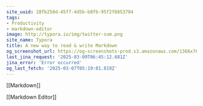 ```yaml
---
site_uuid: 28fb258d-45f7-4d5b-b8fb-95f2f8853784
tags:
- Productivity
- markdown-editor
image: http://typora.io/img/twitter-sum.png
site_name: Typora
title: A new way to read & write Markdown
og_screenshot_url: https://og-screenshots-prod.s3.amazonaws.com/1366x768/80/false/e9b9a44f17129aa00267729ee24f4f98c17fde723034b7a1076dd03d5032484b.jpeg
last_jina_request: '2025-03-09T06:45:12.681Z'
jina_error: 'Error occurred'
og_last_fetch: '2025-03-07T05:19:01.819Z'
---
```

[[Markdown]]

[[Markdown Editor]]
